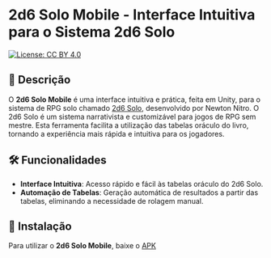 # 2d6 Solo Mobile - Interface Intuitiva para o Sistema 2d6 Solo

[![License: CC BY 4.0](https://img.shields.io/badge/License-CC%20BY%204.0-lightgrey.svg)](https://creativecommons.org/licenses/by/4.0/)

## 📖 Descrição

O **2d6 Solo Mobile** é uma interface intuitiva e prática, feita em Unity, para o sistema de RPG solo chamado [2d6 Solo](https://newtonrocha.wordpress.com/2020/02/07/baixe-agora-o-sistema-2d6solo-regras-narrativistas-e-customizaveis-para-jogos-de-rpg-sem-mestre-e-ganhe-o-sistema-pocket-2d6world-versao-2-0-de-brinde-nitrogames/), desenvolvido por Newton Nitro. O 2d6 Solo é um sistema narrativista e customizável para jogos de RPG sem mestre. Esta ferramenta facilita a utilização das tabelas oráculo do livro, tornando a experiência mais rápida e intuitiva para os jogadores.

## 🛠️ Funcionalidades

- **Interface Intuitiva**: Acesso rápido e fácil às tabelas oráculo do 2d6 Solo.
- **Automação de Tabelas**: Geração automática de resultados a partir das tabelas, eliminando a necessidade de rolagem manual.

## 🚀 Instalação

Para utilizar o **2d6 Solo Mobile**, baixe o [APK](https://drive.google.com/file/d/12-M31EEGUV-iLiAZSWY77WBhf5vQyIPl/view?usp=drive_link)
